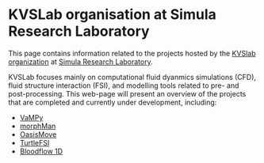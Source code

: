 # KVSLab organisation at Simula Research Laboratory

This page contains information related to the projects hosted by the [KVSlab organization](https://github.com/KVSlab) at [Simula Research Laboratory](https://www.simula.no/).

KVSLab focuses mainly on computational fluid dyanmics simulations (CFD), fluid structure interaction (FSI), and modelling tools related to pre- and post-processing. 
This web-page will present an overview of the projects that are completed and currently under development, including:

- [VaMPy](https://kvslab.github.io/VaMPy/)
- [morphMan](https://morphman.readthedocs.io)
- [OasisMove](https://kvslab.github.io/OasisMove)
- [TurtleFSI](https://turtlefsi2.readthedocs.io)
- [Bloodflow 1D](https://bloodflow.readthedocs.io)
